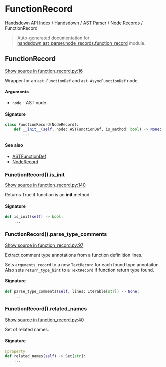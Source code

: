 # FunctionRecord

[Handsdown API Index](../../../README.md#handsdown-api-index) /
[Handsdown](../../index.md#handsdown) /
[AST Parser](../index.md#ast-parser) /
[Node Records](./index.md#node-records) /
FunctionRecord

> Auto-generated documentation for [handsdown.ast_parser.node_records.function_record](https://github.com/vemel/handsdown/blob/main/handsdown/ast_parser/node_records/function_record.py) module.

## FunctionRecord

[Show source in function_record.py:16](https://github.com/vemel/handsdown/blob/main/handsdown/ast_parser/node_records/function_record.py#L16)

Wrapper for an `ast.FunctionDef` and `ast.AsyncFunctionDef` node.

#### Arguments

- `node` - AST node.

#### Signature

```python
class FunctionRecord(NodeRecord):
    def __init__(self, node: ASTFunctionDef, is_method: bool) -> None:
        ...
```

#### See also

- [ASTFunctionDef](../type_defs.md#astfunctiondef)
- [NodeRecord](./node_record.md#noderecord)

### FunctionRecord().is_init

[Show source in function_record.py:140](https://github.com/vemel/handsdown/blob/main/handsdown/ast_parser/node_records/function_record.py#L140)

Returns True if function is an __init__ method.

#### Signature

```python
def is_init(self) -> bool:
    ...
```

### FunctionRecord().parse_type_comments

[Show source in function_record.py:97](https://github.com/vemel/handsdown/blob/main/handsdown/ast_parser/node_records/function_record.py#L97)

Extract comment type annotations from a function definiition lines.

Sets `arguments_record` to a new `TextRecord` for each found type annotaiton.
Also sets `return_type_hint` to a `TextRecord` if function return type found.

#### Signature

```python
def parse_type_comments(self, lines: Iterable[str]) -> None:
    ...
```

### FunctionRecord().related_names

[Show source in function_record.py:40](https://github.com/vemel/handsdown/blob/main/handsdown/ast_parser/node_records/function_record.py#L40)

Set of related names.

#### Signature

```python
@property
def related_names(self) -> Set[str]:
    ...
```



